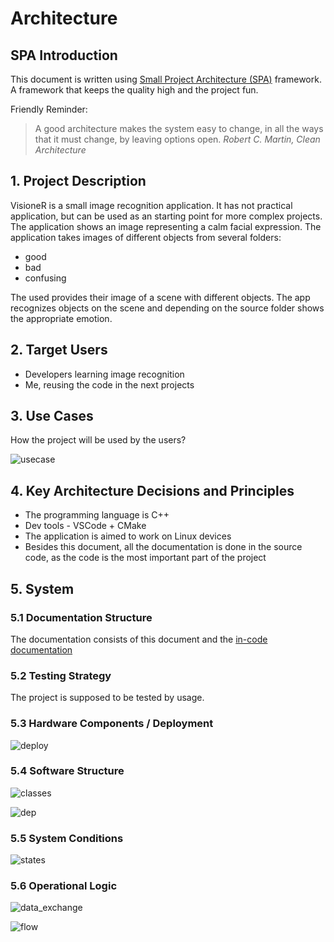# Architecture

## SPA Introduction

This document is written using [Small Project Architecture (SPA)](https://github.com/an-dr/spa) framework. A framework that keeps the quality high and the project fun.

Friendly Reminder:

> A good architecture makes the system easy to change, in all the ways that it must change, by leaving options open.
> *Robert C. Martin, Clean Architecture*

## 1. Project Description

VisioneR is a small image recognition application. It has not practical application, but can be used as an starting point for more complex projects. The application shows an image representing a calm facial expression. The application takes images of different objects from several folders:

- good
- bad
- confusing
  
The used provides their image of a scene with different objects. The app recognizes objects on the scene and depending on the source folder shows the appropriate emotion.

## 2. Target Users

- Developers learning image recognition
- Me, reusing the code in the next projects

## 3. Use Cases

How the project will be used by the users?

![usecase](architecture/usecase.svg)

## 4. Key Architecture Decisions and Principles

- The programming language is C++
- Dev tools - VSCode + CMake
- The application is aimed to work on Linux devices
- Besides this document, all the documentation is done in the source code, as the code is the most important part of the project

## 5. System

### 5.1 Documentation Structure

The documentation consists of this document and the [in-code documentation](src)

### 5.2 Testing Strategy

The project is supposed to be tested by usage.

### 5.3 Hardware Components / Deployment

![deploy](architecture/deploy.drawio.svg)

### 5.4 Software Structure



![classes](architecture/class.drawio.svg)

![dep](architecture/dep.drawio.svg)

### 5.5 System Conditions

![states](architecture/states.svg)

### 5.6 Operational Logic

![data_exchange](architecture/communication.drawio.svg)

![flow](architecture/flow.drawio.svg)
